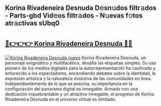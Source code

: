 ## Korina Rivadeneira Desnuda D𝚎sn𝚞dos filtr𝚊dos - Parts-gbd Vid𝚎os filtr𝚊dos - N𝚞evas f𝚘tos atr𝚊ctivas sUbq0

# <h2><a href="http://mb4w0ia.tromn.icu/?c=Korina+Rivadeneira+Desnuda">🔗👉👉👉 Korina Rivadeneira Desnuda 🔗🔗</a></h2>

[![Korina Rivadeneira Desnuda nuevo](https://i.imgur.com/pEAQMta.gif)](http://mb4w0ia.tromn.icu/?c=Korina+Rivadeneira+Desnuda)
Korina Rivadeneira Desnuda, un personaje enigmático y multifacético, desafía las etiquetas simples. Su uso pionero de los medios digitales para la autorrepresentación ha cautivado y enfurecido a los espectadores, encendiendo debates sobre la identidad, la expresión artística y la naturaleza evolutiva de las comunidades en línea. Independientemente de lo que se avecina, su importancia en la configuración del panorama digital es innegable. Armado con una dedicación inquebrantable y un atractivo innegable, el progreso de Korina Rivadeneira Desnuda en el universo virtual es ilimitado.
